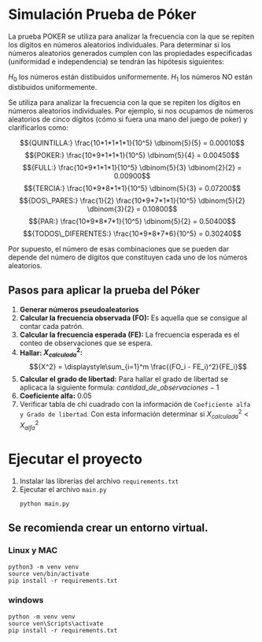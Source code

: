 # Simulación Prueba de Póker

La prueba POKER se utiliza para analizar la frecuencia con la que se repiten los dígitos en números aleatorios individuales. Para determinar si los números aleatorios generados cumplen con las propiedades especificadas (uniformidad e independencia) se tendrán las hipótesis siguientes:

${H_0}$ los números están distibuidos uniformemente.
${H_1}$ los números NO están distibuidos uniformemente.

Se utiliza para analizar la frecuencia con la que se repiten los dígitos en números aleatorios individuales. Por ejemplo, si nos ocupamos de números aleatorios de cinco dígitos (cómo si fuera una mano del juego de poker) y clarificarlos como:

$${QUINTILLA:} \frac{10*1*1*1*1}{10^5} \dbinom{5}{5} = 0.00010$$
$${POKER:} \frac{10*9*1*1*1}{10^5} \dbinom{5}{4} = 0.00450$$
$${FULL:} \frac{10*9*1*1*1}{10^5} \dbinom{5}{3} \dbinom{2}{2} = 0.00900$$
$${TERCIA:} \frac{10*9*8*1*1}{10^5} \dbinom{5}{3} = 0.07200$$
$${DOS\_PARES:} \frac{1}{2} \frac{10*9*7*1*1}{10^5} \dbinom{5}{2} \dbinom{3}{2} = 0.10800$$
$${PAR:} \frac{10*9*8*7*1}{10^5} \dbinom{5}{2} = 0.50400$$
$${TODOS\_DIFERENTES:} \frac{10*9*8*7*6}{10^5} = 0.30240$$

Por supuesto, el número de esas combinaciones que se pueden dar depende del número de dígitos que constituyen cada uno de los números aleatorios.

## Pasos para aplicar la prueba del Póker

1. **Generar números pseudoaleatorios**
2. **Calcular la frecuencia observada (FO):** Es aquella que se consigue al contar cada patrón.
3. **Calcular la frecuencia esperada (FE):** La frecuencia esperada es el conteo de observaciones que se espera.
4. **Hallar: ${X_{calculada}^2}:$**<br/>
    $${X^2} = \displaystyle\sum_{i=1}^m \frac{(FO_i - FE_i)^2}{FE_i}$$
5. **Calcular el grado de libertad:** Para hallar el grado de libertad se aplicaca la siguiente formula: ${cantidad\_de\_observaciones - 1}$
6. **Coeficiente alfa:** 0.05
7. Verificar tabla de chi cuadrado con la información de `Coeficiente alfa y Grado de libertad`. Con esta información determinar si ${X_{calculada}^2} < {X_{alfa}^2}$


# Ejecutar el proyecto
1. Instalar las librerías del archivo `requirements.txt`
2. Ejecutar el archivo `main.py`<br />
    ```
    python main.py
    ```

## Se recomienda crear un entorno virtual.
### Linux y MAC
```
python3 -m venv venv
source ven/bin/activate
pip install -r requirements.txt
```

### windows
```
python -m venv venv
source ven\Scripts\activate
pip install -r requirements.txt
```